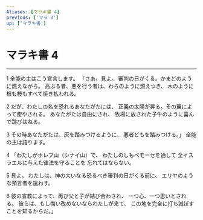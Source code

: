 ```yaml
---
Aliases: [マラキ書 4]
previous: ['マラ 3']
up: ['マラキ書']
---
```

# マラキ書 4

***




1 
全能の主はこう宣言します。 「さあ、見よ。 審判の日がくる。かまどのように燃えながら。 高ぶる者、悪を行う者は、わらのように燃えつき、 木のように根も枝もすべて焼き払われる。 



2 
だが、わたしの名を恐れるあなたがたには、 正義の太陽が昇る。その翼によって癒やされる。 あなたがたは自由にされ、 牧場に放された子牛のように喜んで跳びはねる。 



3 
その時あなたがたは、灰を踏みつけるように、 悪者どもを踏みつける。」 全能の主は語ります。 



4 
「わたしがホレブ山（シナイ山）で、 わたしのしもべモーセを通して 全イスラエルに与えた律法を守ることを 忘れてはならない。 



5 
見よ。 わたしは、神の大いなる恐るべき審判の日がくる前に、 エリヤのような預言者を遣わす。 



6 
彼の宣教によって、再び父と子が結び合わされ、 一つ心、一つ思いとされる。 彼らは、もし悔い改めないならわたしが来て、 この地を完全に打ち滅ぼすことを知るからだ。」
